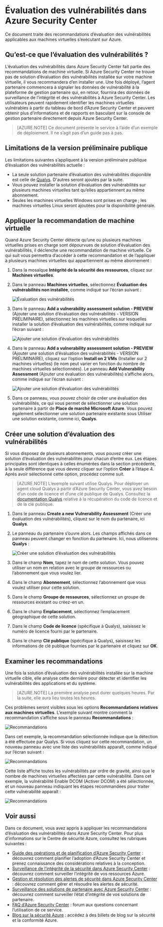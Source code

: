 <properties
   pageTitle="Évaluation des vulnérabilités dans Azure Security Center | Microsoft Azure"
   description="Ce document traite des recommandations d’Azure Security Center qui vous permettent de protéger vos machines virtuelles en installant une solution d’évaluation des vulnérabilités."
   services="security-center"
   documentationCenter="na"
   authors="YuriDio"
   manager="swadhwa"
   editor=""/>

<tags
   ms.service="security-center"
   ms.devlang="na"
   ms.topic="hero-article"
   ms.tgt_pltfrm="na"
   ms.workload="na"
   ms.date="09/27/2016"
   ms.author="yurid"/>

# Évaluation des vulnérabilités dans Azure Security Center
Ce document traite des recommandations d’évaluation des vulnérabilités applicables aux machines virtuelles s’exécutant sur Azure.

## Qu’est-ce que l’évaluation des vulnérabilités ?

L’évaluation des vulnérabilités dans Azure Security Center fait partie des recommandations de machine virtuelle. Si Azure Security Center ne trouve pas de solution d’évaluation des vulnérabilités installée sur votre machine virtuelle, il vous recommandera d’en installer une. Une fois déployé, l’agent partenaire commencera à signaler les données de vulnérabilité à la plateforme de gestion partenaire qui, en retour, fournira des données de surveillance de l’intégrité et des vulnérabilités à Azure Security Center. Les utilisateurs peuvent rapidement identifier les machines virtuelles vulnérables à partir du tableau de bord d’Azure Security Center et peuvent obtenir plus d’informations et de rapports en basculant sur la console de gestion partenaire directement depuis Azure Security Center.

> [AZURE.NOTE] Ce document présente le service à l’aide d’un exemple de déploiement. Il ne s’agit pas d’un guide pas à pas.

## Limitations de la version préliminaire publique

Les limitations suivantes s’appliquent à la version préliminaire publique d’évaluation des vulnérabilités actuelle :

- La seule solution partenaire d’évaluation des vulnérabilités disponible est celle de [Qualys](https://www.qualys.com/lp/azure). D'autres seront ajoutés par la suite.
- Vous pouvez installer la solution d’évaluation des vulnérabilités sur plusieurs machines virtuelles tant qu’elles appartiennent au même abonnement.
- Seules les machines virtuelles Windows sont prises en charge ; les machines virtuelles Linux seront ajoutées pour la disponibilité générale.


## Appliquer la recommandation de machine virtuelle

Quand Azure Security Center détecte qu’une ou plusieurs machines virtuelles prises en charge sont dépourvues de solution d’évaluation des vulnérabilités, il déclenche une recommandation de machine virtuelle. Ce qui suit vous permettra d’accéder à cette recommandation et de l’appliquer à plusieurs machines virtuelles qui appartiennent au même abonnement :

1. Dans la mosaïque **Intégrité de la sécurité des ressources**, cliquez sur **Machines virtuelles**.
2. Dans le panneau **Machines virtuelles**, sélectionnez **Évaluation des vulnérabilités non installée**, comme indiqué sur l’écran suivant :

	![Évaluation des vulnérabilités](./media/security-center-vulnerability-assessment-recommendations/security-center-vulnerability-assessment-fig1.png)

3. Dans le panneau **Add a vulnerability assessment solution - PREVIEW** (Ajouter une solution d’évaluation des vulnérabilités - VERSION PRÉLIMINAIRE), sélectionnez les machines virtuelles sur lesquelles installer la solution d’évaluation des vulnérabilités, comme indiqué sur l’écran suivant :

	![Ajouter une solution d’évaluation des vulnérabilités](./media/security-center-vulnerability-assessment-recommendations/security-center-vulnerability-assessment-fig2.png)

4. Dans le panneau **Add a vulnerability assessment solution - PREVIEW** (Ajouter une solution d’évaluation des vulnérabilités - VERSION PRÉLIMINAIRE), cliquez sur l’option **Install on 2 VMs** (Installer sur 2 machines virtuelles) (le nom peut varier en fonction du nombre de machines virtuelles sélectionnées). Le panneau **Add Vulnerability Assessment** (Ajouter une évaluation des vulnérabilités) s’affiche alors, comme indiqué sur l’écran suivant :

	![Ajouter une solution d’évaluation des vulnérabilités](./media/security-center-vulnerability-assessment-recommendations/security-center-vulnerability-assessment-fig3.png)

5. Dans ce panneau, vous pouvez choisir de créer une évaluation des vulnérabilités, ce qui vous permet de sélectionner une solution partenaire à partir de **Place de marché Microsoft Azure**. Vous pouvez également sélectionner une solution partenaire existante sous Utiliser une solution existante, comme ici, **Qualys**.

## Créer une solution d’évaluation des vulnérabilités

Si vous disposez de plusieurs abonnements, vous pouvez créer une solution d’évaluation des vulnérabilités pour chacun d’entre eux. Les étapes principales sont identiques à celles énumérées dans la section précédente, à la seule différence que vous devrez cliquer sur l’option **Créer** à l’étape 4. Après avoir sélectionné cette option, procédez comme suit.

> [AZURE.NOTE] L’exemple suivant utilise Qualys. Pour déployer un agent cloud Qualys à partir d’Azure Security Center, vous avez besoin d’un code de licence et d’une clé publique de Qualys. Consultez la [documentation Qualys](https://community.qualys.com/docs/DOC-5823-deploying-qualys-cloud-agents-from-microsoft-azure-security-center) relative à la récupération du code de licence et de la clé publique.

1. Dans le panneau **Create a new Vulnerability Assessment** (Créer une évaluation des vulnérabilités), cliquez sur le nom du partenaire, ici **Qualys**.
2. Le panneau du partenaire s’ouvre alors. Les champs affichés dans ce panneau peuvent changer en fonction du partenaire. Ici, nous utiliserons **Qualys** :

	![Créer une solution d’évaluation des vulnérabilités](./media/security-center-vulnerability-assessment-recommendations/security-center-vulnerability-assessment-fig7.png)

3. Dans le champ **Nom**, tapez le nom de cette solution. Vous pouvez utiliser un nom en relation avec le groupe de ressources ou l’abonnement que vous voulez lier.
4. Dans le champ **Abonnement**, sélectionnez l’abonnement que vous voulez utiliser pour cette solution.
5. Dans le champ **Groupe de ressources**, sélectionnez un groupe de ressources existant ou créez-en un.
6. Dans le champ **Emplacement**, sélectionnez l’emplacement géographique de cette solution.
7. Dans le champ **Code de licence** (spécifique à Qualys), saisissez le numéro de licence fourni par le partenaire.
8. Dans le champ **Clé publique** (spécifique à Qualys), saisissez les informations de clé publique fournies par le partenaire et cliquez sur **OK**.

## Examiner les recommandations

Une fois la solution d’évaluation des vulnérabilités installée sur la machine virtuelle cible, elle analyse cette dernière pour détecter et identifier les vulnérabilités des applications et du système.

> [AZURE.NOTE] La première analyse peut durer quelques heures. Par la suite, elle aura lieu toutes les heures.

Ces problèmes seront visibles sous les options **Recommandations relatives aux machines virtuelles**. L’exemple suivant montre comment la recommandation s’affiche sous le panneau **Recommandations** :

![Recommandations](./media/security-center-vulnerability-assessment-recommendations/security-center-vulnerability-assessment-fig4.png)

Dans cet exemple, la recommandation sélectionnée indique que la détection a été effectuée par Qualys. Si vous cliquez sur cette recommandation, un nouveau panneau avec une liste des vulnérabilités apparaît, comme indiqué sur l’écran suivant :

![Recommandations](./media/security-center-vulnerability-assessment-recommendations/security-center-vulnerability-assessment-fig5.png)

Cette liste affiche toutes les vulnérabilités par ordre de gravité, ainsi que le nombre de machines virtuelles affectées par cette vulnérabilité. Dans cet exemple, la vulnérabilité Enable DCOM (Activer DCOM) a été sélectionnée, et un nouveau panneau indiquant les étapes recommandées pour traiter cette vulnérabilité apparaît :

![Recommandations](./media/security-center-vulnerability-assessment-recommendations/security-center-vulnerability-assessment-fig6.png)


## Voir aussi

Dans ce document, vous avez appris à appliquer les recommandations d’évaluation des vulnérabilités dans Azure Security Center. Pour plus d’informations sur le Centre de sécurité Azure, consultez les rubriques suivantes :

- [Guide des opérations et de planification d’Azure Security Center](security-center-planning-and-operations-guide.md) : découvrez comment planifier l’adoption d’Azure Security Center et prenez connaissance des considérations relatives à la conception.
- [Surveillance de l’intégrité de la sécurité dans Azure Security Center](security-center-monitoring.md) : découvrez comment surveiller l’intégrité de vos ressources Azure.
- [Gestion et résolution des alertes de sécurité dans Azure Security Center](security-center-managing-and-responding-alerts.md) : découvrez comment gérer et résoudre les alertes de sécurité.
- [Surveillance des solutions de partenaire avec Azure Security Center](security-center-partner-solutions.md) : découvrez comment surveiller l’état d’intégrité de vos solutions de partenaire.
- [FAQ d’Azure Security Center](security-center-faq.md) : forum aux questions concernant l’utilisation de ce service.
- [Blog sur la sécurité Azure](http://blogs.msdn.com/b/azuresecurity/) : accédez à des billets de blog sur la sécurité et la conformité Azure.

<!---HONumber=AcomDC_0928_2016-->